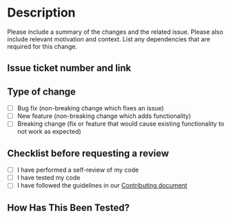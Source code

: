 # Description

Please include a summary of the changes and the related issue. Please also include relevant motivation and context. List any dependencies that are required for this change.

## Issue ticket number and link

## Type of change

- [ ] Bug fix (non-breaking change which fixes an issue)
- [ ] New feature (non-breaking change which adds functionality)
- [ ] Breaking change (fix or feature that would cause existing functionality to not work as expected)

## Checklist before requesting a review
- [ ] I have performed a self-review of my code
- [ ] I have tested my code
- [ ] I have followed the guidelines in our [Contributing document](https://github.com/Maximus019BG/DenINoshtAutoGroup/blob/dev/CONTRIBUTING.md)

## How Has This Been Tested?
<!--- Please describe in detail how you tested your changes. -->
<!--- Include details of your testing environment, and the tests you ran to -->
<!--- see how your change affects other areas of the code, etc. -->
